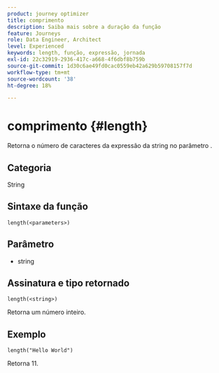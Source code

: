 ```yaml
---
product: journey optimizer
title: comprimento
description: Saiba mais sobre a duração da função
feature: Journeys
role: Data Engineer, Architect
level: Experienced
keywords: length, função, expressão, jornada
exl-id: 22c32919-2936-417c-a668-4f6dbf8b759b
source-git-commit: 1d30c6ae49fd0cac0559eb42a629b59708157f7d
workflow-type: tm+mt
source-wordcount: '38'
ht-degree: 18%

---
```


# comprimento {#length}

Retorna o número de caracteres da expressão da string no parâmetro .

## Categoria

String

## Sintaxe da função

`length(<parameters>)`

## Parâmetro

* string

## Assinatura e tipo retornado

`length(<string>)`

Retorna um número inteiro.

## Exemplo

`length("Hello World")`

Retorna 11.
